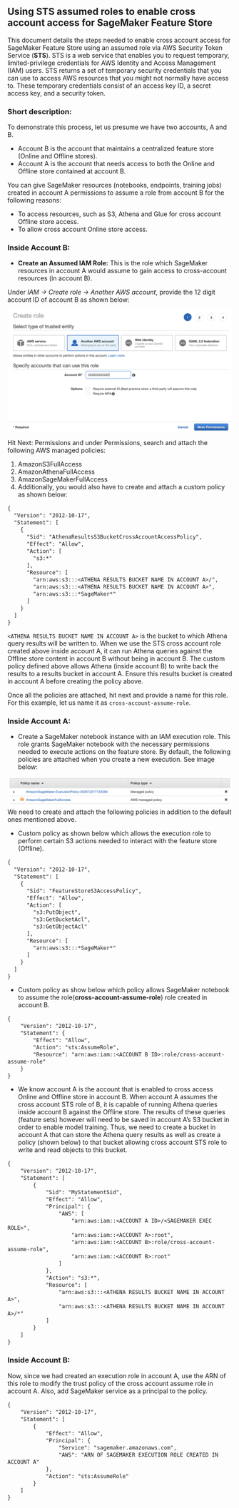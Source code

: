 ## Using STS assumed roles to enable cross account access for SageMaker Feature Store

This document details the steps needed to enable cross account access for SageMaker Feature Store using an assumed role via AWS Security Token Service (**STS**). STS is a web service that enables you to request temporary, limited-privilege credentials for AWS Identity and Access Management (IAM) users. STS returns a set of temporary security credentials that you can use to access AWS resources that you might not normally have access to. These temporary credentials consist of an access key ID, a secret access key, and a security token.


### Short description:

To demonstrate this process, let us presume we have two accounts, A and B.

* Account B is the account that maintains a centralized feature store (Online and Offline stores).
* Account A is the account that needs access to both the Online and Offline store contained at account B. 

You can give SageMaker resources (notebooks, endpoints, training jobs)  created in account A permissions to assume a role from account B for the following reasons:

* To access resources, such as S3, Athena and Glue for cross account Offline store access.
* To allow cross account Online store access.

### Inside Account B:

* **Create an Assumed IAM Role:** This is the role which SageMaker resources in account A would assume to gain access to cross-account resources (in account B). 


Under *IAM → Create role →  Another AWS account*, provide the 12 digit account ID of account B as shown below:

<img src="./img/image-1.png" />

Hit Next: Permissions and under Permissions, search and attach the following AWS managed policies:


1. AmazonS3FullAccess
2. AmazonAthenaFullAccess
3. AmazonSageMakerFullAccess
4. Additionally, you would also have to create and attach a custom policy as shown below:

```
{
  "Version": "2012-10-17",
  "Statement": [
    {
      "Sid": "AthenaResultsS3BucketCrossAccountAccessPolicy",
      "Effect": "Allow",
      "Action": [
        "s3:*"
      ],
      "Resource": [
        "arn:aws:s3:::<ATHENA RESULTS BUCKET NAME IN ACCOUNT A>/",
        "arn:aws:s3:::<ATHENA RESULTS BUCKET NAME IN ACCOUNT A>",
        "arn:aws:s3:::*SageMaker*"
      ]
    }
  ]
}
```


`<ATHENA RESULTS BUCKET NAME IN ACCOUNT A>` is the bucket to which Athena query results will be written to. When we use the STS cross account role created above inside account A, it can run Athena queries against the Offline store content in account B without being in account B. The custom policy defined above allows Athena (inside account B) to write back the results to a results bucket in account A. Ensure this results bucket is created in account A before creating the policy above.

Once all the policies are attached, hit next and provide a name for this role. For this example, let us name it as `cross-account-assume-role`.

### **Inside Account A:**

* Create a SageMaker notebook instance with an IAM execution role. This role grants SageMaker notebook with the necessary permissions needed to execute actions on the feature store. By default, the following policies are attached when you create a new execution. See image below:

<img src="./img/image-2.png" />
We need to create and attach the following policies in addition to the default ones mentioned above. 

* Custom policy as shown below which allows the execution role to perform certain S3 actions needed to interact with the feature store (Offline).

```
{
  "Version": "2012-10-17",
  "Statement": [
    {
      "Sid": "FeatureStoreS3AccessPolicy",
      "Effect": "Allow",
      "Action": [
        "s3:PutObject",
        "s3:GetBucketAcl",
        "s3:GetObjectAcl"
      ],
      "Resource": [
        "arn:aws:s3:::*SageMaker*"
      ]
    }
  ]
}
```

* Custom policy as show below which policy allows SageMaker notebook to assume the role(**cross-account-assume-role**) role created in account B.

```
{
    "Version": "2012-10-17",
    "Statement": {
        "Effect": "Allow",
        "Action": "sts:AssumeRole",
        "Resource": "arn:aws:iam::<ACCOUNT B ID>:role/cross-account-assume-role"
    }
}
```

* We know account A is the account that is enabled to cross access Online and Offline store in account B. When account A assumes the cross account STS role of B, it is capable of running Athena queries inside account B against the Offline store. The results of these queries (feature sets) however will need to be saved in account A’s S3 bucket in order to enable model training. Thus, we need to create a bucket in account A that can store the Athena query results as well as create a policy (shown below) to that bucket allowing cross account STS role to write and read objects to this bucket. 

```
{
    "Version": "2012-10-17",
    "Statement": [
        {
            "Sid": "MyStatementSid",
            "Effect": "Allow",
            "Principal": {
                "AWS": [
                    "arn:aws:iam::<ACCOUNT A ID>/<SAGEMAKER EXEC ROLE>",
                    "arn:aws:iam::<ACCOUNT A>:root",
                    "arn:aws:iam::<ACCOUNT B>:role/cross-account-assume-role",
                    "arn:aws:iam::<ACCOUNT B>:root"
                ]
            },
            "Action": "s3:*",
            "Resource": [
                "arn:aws:s3:::<ATHENA RESULTS BUCKET NAME IN ACCOUNT A>",
                "arn:aws:s3:::<ATHENA RESULTS BUCKET NAME IN ACCOUNT A>/*"
            ]
        }
    ]
}
```

### **Inside Account B:**

Now, since we had created an execution role in account A, use the ARN of this role to modify the trust policy of the cross account assume role in account A. Also, add SageMaker service as a principal to the policy.


```
{
    "Version": "2012-10-17",
    "Statement": [
        {
            "Effect": "Allow",
            "Principal": {
                "Service": "sagemaker.amazonaws.com",
                "AWS": "ARN OF SAGEMAKER EXECUTION ROLE CREATED IN ACCOUNT A"
            },
            "Action": "sts:AssumeRole"
        }
    ]
}
```